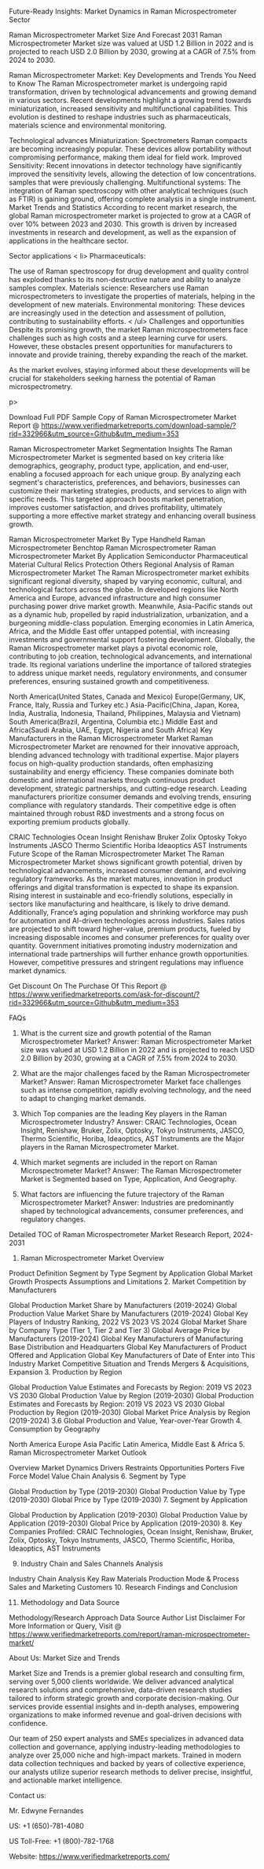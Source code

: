 Future-Ready Insights: Market Dynamics in Raman Microspectrometer Sector


Raman Microspectrometer Market Size And Forecast 2031
Raman Microspectrometer Market size was valued at USD 1.2 Billion in 2022 and is projected to reach USD 2.0 Billion by 2030, growing at a CAGR of 7.5% from 2024 to 2030.

Raman Microspectrometer Market: Key Developments and Trends You Need to Know
The Raman Microspectrometer market is undergoing rapid transformation, driven by technological advancements and growing demand in various sectors. Recent developments highlight a growing trend towards miniaturization, increased sensitivity and multifunctional capabilities. This evolution is destined to reshape industries such as pharmaceuticals, materials science and environmental monitoring.

Technological advances
Miniaturization: Spectrometers Raman compacts are becoming increasingly popular. These devices allow portability without compromising performance, making them ideal for field work.
Improved Sensitivity: Recent innovations in detector technology have significantly improved the sensitivity levels, allowing the detection of low concentrations. samples that were previously challenging.
Multifunctional systems: The integration of Raman spectroscopy with other analytical techniques (such as FTIR) is gaining ground, offering complete analysis in a single instrument.
Market Trends and Statistics
According to recent market research, the global Raman microspectrometer market is projected to grow at a CAGR of over 10% between 2023 and 2030. This growth is driven by increased investments in research and development, as well as the expansion of applications in the healthcare sector.

Sector applications
< li>
Pharmaceuticals:

The use of Raman spectroscopy for drug development and quality control has exploded thanks to its non-destructive nature and ability to analyze samples complex.
Materials science: Researchers use Raman microspectrometers to investigate the properties of materials, helping in the development of new materials.
Environmental monitoring: These devices are increasingly used in the detection and assessment of pollution, contributing to sustainability efforts.
< /ul>
Challenges and opportunities
Despite its promising growth, the market Raman microspectrometers face challenges such as high costs and a steep learning curve for users. However, these obstacles present opportunities for manufacturers to innovate and provide training, thereby expanding the reach of the market.

As the market evolves, staying informed about these developments will be crucial for stakeholders seeking harness the potential of Raman microspectrometry.

p>

Download Full PDF Sample Copy of Raman Microspectrometer Market Report @ https://www.verifiedmarketreports.com/download-sample/?rid=332966&utm_source=Github&utm_medium=353

Raman Microspectrometer Market Segmentation Insights
The Raman Microspectrometer Market is segmented based on key criteria like demographics, geography, product type, application, and end-user, enabling a focused approach for each unique group. By analyzing each segment's characteristics, preferences, and behaviors, businesses can customize their marketing strategies, products, and services to align with specific needs. This targeted approach boosts market penetration, improves customer satisfaction, and drives profitability, ultimately supporting a more effective market strategy and enhancing overall business growth.

Raman Microspectrometer Market By Type
Handheld Raman Microspectrometer
Benchtop Raman Microspectrometer
Raman Microspectrometer Market By Application
Semiconductor
Pharmaceutical
Material
Cultural Relics Protection
Others
Regional Analysis of Raman Microspectrometer Market
The Raman Microspectrometer market exhibits significant regional diversity, shaped by varying economic, cultural, and technological factors across the globe. In developed regions like North America and Europe, advanced infrastructure and high consumer purchasing power drive market growth. Meanwhile, Asia-Pacific stands out as a dynamic hub, propelled by rapid industrialization, urbanization, and a burgeoning middle-class population. Emerging economies in Latin America, Africa, and the Middle East offer untapped potential, with increasing investments and governmental support fostering development. Globally, the Raman Microspectrometer market plays a pivotal economic role, contributing to job creation, technological advancements, and international trade. Its regional variations underline the importance of tailored strategies to address unique market needs, regulatory environments, and consumer preferences, ensuring sustained growth and competitiveness.

North America(United States, Canada and Mexico)
Europe(Germany, UK, France, Italy, Russia and Turkey etc.)
Asia-Pacific(China, Japan, Korea, India, Australia, Indonesia, Thailand, Philippines, Malaysia and Vietnam)
South America(Brazil, Argentina, Columbia etc.)
Middle East and Africa(Saudi Arabia, UAE, Egypt, Nigeria and South Africa)
Key Manufacturers in the Raman Microspectrometer Market
Raman Microspectrometer Market are renowned for their innovative approach, blending advanced technology with traditional expertise. Major players focus on high-quality production standards, often emphasizing sustainability and energy efficiency. These companies dominate both domestic and international markets through continuous product development, strategic partnerships, and cutting-edge research. Leading manufacturers prioritize consumer demands and evolving trends, ensuring compliance with regulatory standards. Their competitive edge is often maintained through robust R&D investments and a strong focus on exporting premium products globally.

CRAIC Technologies
Ocean Insight
Renishaw
Bruker
Zolix
Optosky
Tokyo Instruments
JASCO
Thermo Scientific
Horiba
Ideaoptics
AST Instruments
Future Scope of the Raman Microspectrometer Market
The Raman Microspectrometer Market shows significant growth potential, driven by technological advancements, increased consumer demand, and evolving regulatory frameworks. As the market matures, innovation in product offerings and digital transformation is expected to shape its expansion. Rising interest in sustainable and eco-friendly solutions, especially in sectors like manufacturing and healthcare, is likely to drive demand. Additionally, France’s aging population and shrinking workforce may push for automation and AI-driven technologies across industries. Sales ratios are projected to shift toward higher-value, premium products, fueled by increasing disposable incomes and consumer preferences for quality over quantity. Government initiatives promoting industry modernization and international trade partnerships will further enhance growth opportunities. However, competitive pressures and stringent regulations may influence market dynamics.

Get Discount On The Purchase Of This Report @ https://www.verifiedmarketreports.com/ask-for-discount/?rid=332966&utm_source=Github&utm_medium=353

FAQs
1. What is the current size and growth potential of the Raman Microspectrometer Market?
Answer: Raman Microspectrometer Market size was valued at USD 1.2 Billion in 2022 and is projected to reach USD 2.0 Billion by 2030, growing at a CAGR of 7.5% from 2024 to 2030.

2. What are the major challenges faced by the Raman Microspectrometer Market?
Answer: Raman Microspectrometer Market face challenges such as intense competition, rapidly evolving technology, and the need to adapt to changing market demands.

3. Which Top companies are the leading Key players in the Raman Microspectrometer Industry?
Answer: CRAIC Technologies, Ocean Insight, Renishaw, Bruker, Zolix, Optosky, Tokyo Instruments, JASCO, Thermo Scientific, Horiba, Ideaoptics, AST Instruments are the Major players in the Raman Microspectrometer Market.

4. Which market segments are included in the report on Raman Microspectrometer Market?
Answer: The Raman Microspectrometer Market is Segmented based on Type, Application, And Geography.

5. What factors are influencing the future trajectory of the Raman Microspectrometer Market?
Answer: Industries are predominantly shaped by technological advancements, consumer preferences, and regulatory changes.

Detailed TOC of Raman Microspectrometer Market Research Report, 2024-2031
1. Raman Microspectrometer Market Overview

Product Definition
Segment by Type
Segment by Application
Global Market Growth Prospects
Assumptions and Limitations
2. Market Competition by Manufacturers

Global Production Market Share by Manufacturers (2019-2024)
Global Production Value Market Share by Manufacturers (2019-2024)
Global Key Players of Industry Ranking, 2022 VS 2023 VS 2024
Global Market Share by Company Type (Tier 1, Tier 2 and Tier 3)
Global Average Price by Manufacturers (2019-2024)
Global Key Manufacturers of Manufacturing Base Distribution and Headquarters
Global Key Manufacturers of Product Offered and Application
Global Key Manufacturers of Date of Enter into This Industry
Market Competitive Situation and Trends
Mergers & Acquisitions, Expansion
3. Production by Region

Global Production Value Estimates and Forecasts by Region: 2019 VS 2023 VS 2030
Global Production Value by Region (2019-2030)
Global Production Estimates and Forecasts by Region: 2019 VS 2023 VS 2030
Global Production by Region (2019-2030)
Global Market Price Analysis by Region (2019-2024) 3.6 Global Production and Value, Year-over-Year Growth
4. Consumption by Geography

North America
Europe
Asia Pacific
Latin America, Middle East & Africa
5. Raman Microspectrometer Market Outlook

Overview
Market Dynamics
Drivers
Restraints
Opportunities
Porters Five Force Model
Value Chain Analysis 
6. Segment by Type

Global Production by Type (2019-2030)
Global Production Value by Type (2019-2030)
Global Price by Type (2019-2030)
7. Segment by Application

Global Production by Application (2019-2030)
Global Production Value by Application (2019-2030)
Global Price by Application (2019-2030)
8. Key Companies Profiled: CRAIC Technologies, Ocean Insight, Renishaw, Bruker, Zolix, Optosky, Tokyo Instruments, JASCO, Thermo Scientific, Horiba, Ideaoptics, AST Instruments

9. Industry Chain and Sales Channels Analysis

Industry Chain Analysis
Key Raw Materials
Production Mode & Process
Sales and Marketing
Customers
10. Research Findings and Conclusion

11. Methodology and Data Source

Methodology/Research Approach
Data Source
Author List
Disclaimer
For More Information or Query, Visit @ https://www.verifiedmarketreports.com/report/raman-microspectrometer-market/

About Us: Market Size and Trends

Market Size and Trends is a premier global research and consulting firm, serving over 5,000 clients worldwide. We deliver advanced analytical research solutions and comprehensive, data-driven research studies tailored to inform strategic growth and corporate decision-making. Our services provide essential insights and in-depth analyses, empowering organizations to make informed revenue and goal-driven decisions with confidence.

Our team of 250 expert analysts and SMEs specializes in advanced data collection and governance, applying industry-leading methodologies to analyze over 25,000 niche and high-impact markets. Trained in modern data collection techniques and backed by years of collective experience, our analysts utilize superior research methods to deliver precise, insightful, and actionable market intelligence.

Contact us:

Mr. Edwyne Fernandes

US: +1 (650)-781-4080

US Toll-Free: +1 (800)-782-1768

Website: https://www.verifiedmarketreports.com/
